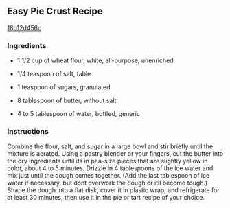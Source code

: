 ## Easy Pie Crust Recipe

[18b12d456c](http://www.chowhound.com/recipes/basic-pie-dough-10746)

### Ingredients

 - 1 1/2 cup of wheat flour, white, all-purpose, unenriched

 - 1/4 teaspoon of salt, table

 - 1 teaspoon of sugars, granulated

 - 8 tablespoon of butter, without salt

 - 4 to 5 tablespoon of water, bottled, generic

### Instructions

Combine the flour, salt, and sugar in a large bowl and stir briefly until the mixture is aerated. Using a pastry blender or your fingers, cut the butter into the dry ingredients until its in pea-size pieces that are slightly yellow in color, about 4 to 5 minutes. Drizzle in 4 tablespoons of the ice water and mix just until the dough comes together. (Add the last tablespoon of ice water if necessary, but dont overwork the dough or itll become tough.) Shape the dough into a flat disk, cover it in plastic wrap, and refrigerate for at least 30 minutes, then use it in the pie or tart recipe of your choice.